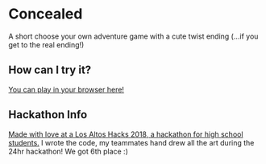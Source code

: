 # Concealed
A short choose your own adventure game with a cute twist ending (...if you get to the real ending!)

## How can I try it?
[You can play in your browser here!](https://acidicnic.github.io/concealed/)


## Hackathon Info
[Made with love at a Los Altos Hacks 2018, a hackathon for high school students.](https://devpost.com/software/concealed)
I wrote the code, my teammates hand drew all the art during the 24hr hackathon! We got 6th place :)
